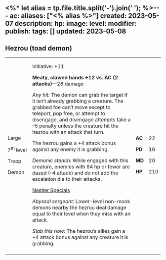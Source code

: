 <%* let alias = tp.file.title.split('-').join(' '); %>---
ac: 
aliases: ["<% alias %>"]
created: 2023-05-07
description: 
hp: 
image: 
level: 
modifier: 
publish: 
tags: []
updated: 2023-05-08
---

## Hezrou (toad demon)

<table>
<colgroup>
<col style="width: 16%" />
<col style="width: 71%" />
<col style="width: 5%" />
<col style="width: 6%" />
</colgroup>
<tbody>
<tr class="odd">
<td><p>Large</p>
<p>7<sup>th</sup> level</p>
<p>Troop</p>
<p>Demon</p></td>
<td><p>Initiative: +11</p>
<p><strong>Meaty, clawed hands +12 vs. AC (2 attacks)</strong>—28
damage</p>
<p><em>Any hit:</em> The demon can grab the target if it isn’t already
grabbing a creature. The grabbed foe can’t move except to teleport, pop
free, or attempt to disengage, and disengage attempts take a –5 penalty
unless the creature hit the hezrou with an attack that turn.</p>
<p>The hezrou gains a +4 attack bonus against any enemy it is
grabbing.</p>
<p><em>Demonic stench:</em> While engaged with this creature, enemies
with 84 hp or fewer are dazed (–4 attack) and do not add the escalation
die to their attacks.</p>
<p><u>Nastier Specials</u></p>
<p><em>Abyssal sergeant:</em> Lower-level non-mook demons nearby the
hezrou deal damage equal to their level when they miss with an
attack.</p>
<p><em>Stab this now:</em> The hezrou’s allies gain a +4 attack bonus
against any creature it is grabbing.</p></td>
<td><p><strong>AC</strong></p>
<p><strong>PD</strong></p>
<p><strong>MD</strong></p>
<p><strong>HP</strong></p></td>
<td><p>22</p>
<p>16</p>
<p>20</p>
<p>210</p></td>
</tr>
<tr class="even">
<td></td>
<td></td>
<td></td>
<td></td>
</tr>
</tbody>
</table>
